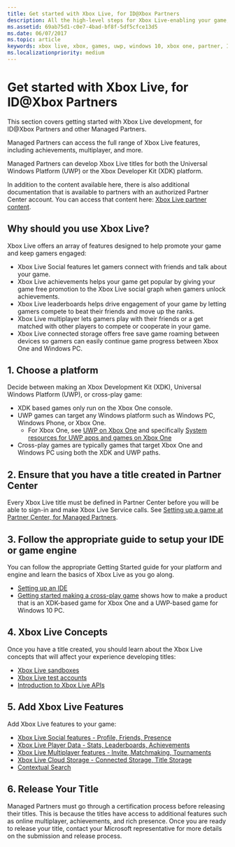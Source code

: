 ```yaml
---
title: Get started with Xbox Live, for ID@Xbox Partners
description: All the high-level steps for Xbox Live-enabling your game, from joining the ID@Xbox Program, through releasing your game.
ms.assetid: 69ab75d1-c0e7-4bad-bf8f-5df5cfce13d5
ms.date: 06/07/2017
ms.topic: article
keywords: xbox live, xbox, games, uwp, windows 10, xbox one, partner, ID@Xbox
ms.localizationpriority: medium
---
```


# Get started with Xbox Live, for ID\@Xbox Partners

This section covers getting started with Xbox Live development, for ID@Xbox Partners and other Managed Partners.

Managed Partners can access the full range of Xbox Live features, including achievements, multiplayer, and more.

Managed Partners can develop Xbox Live titles for both the Universal Windows Platform (UWP) or the Xbox Developer Kit (XDK) platform.

In addition to the content available here, there is also additional documentation that is available to partners with an authorized Partner Center account.
You can access that content here: [Xbox Live partner content](https://developer.microsoft.com/en-us/games/xbox/docs/xboxlive/xbox-live-partners/partner-content).


## Why should you use Xbox Live?

Xbox Live offers an array of features designed to help promote your game and keep gamers engaged:

- Xbox Live Social features let gamers connect with friends and talk about your game.
- Xbox Live achievements helps your game get popular by giving your game free promotion to the Xbox Live social graph when gamers unlock achievements.
- Xbox Live leaderboards helps drive engagement of your game by letting gamers compete to beat their friends and move up the ranks.
- Xbox Live multiplayer lets gamers play with their friends or a get matched with other players to compete or cooperate in your game.
- Xbox Live connected storage offers free save game roaming between devices so gamers can easily continue game progress between Xbox One and Windows PC.


## 1. Choose a platform

Decide between making an Xbox Development Kit (XDK), Universal Windows Platform (UWP), or cross-play game:

- XDK based games only run on the Xbox One console.
- UWP games can target any Windows platform such as Windows PC, Windows Phone, or Xbox One.
  - For Xbox One, see [UWP on Xbox One](https://msdn.microsoft.com/en-us/windows/uwp/xbox-apps/index) and specifically [System resources for UWP apps and games on Xbox One](https://msdn.microsoft.com/en-us/windows/uwp/xbox-apps/system-resource-allocation)
- Cross-play games are typically games that target Xbox One and Windows PC using both the XDK and UWP paths.


## 2. Ensure that you have a title created in Partner Center

Every Xbox Live title must be defined in Partner Center before you will be able to sign-in and make Xbox Live Service calls.
See [Setting up a game at Partner Center, for Managed Partners](../setup-partner-center-id-partners.md).


## 3. Follow the appropriate guide to setup your IDE or game engine

You can follow the appropriate Getting Started guide for your platform and engine and learn the basics of Xbox Live as you go along.

* [Setting up an IDE](../../setup-ide/index.md)
* [Getting started making a cross-play game](../../../get-started-with-partner/get-started-with-cross-play-games.md) shows how to make a product that is an XDK-based game for Xbox One and a UWP-based game for Windows 10 PC.


## 4. Xbox Live Concepts

Once you have a title created, you should learn about the Xbox Live concepts that will affect your experience developing titles:

- [Xbox Live sandboxes](../../../xbox-live-sandboxes.md)
- [Xbox Live test accounts](../../../xbox-live-test-accounts.md)
- [Introduction to Xbox Live APIs](../../../introduction-to-xbox-live-apis.md)


## 5. Add Xbox Live Features

Add Xbox Live features to your game:

- [Xbox Live Social features - Profile, Friends, Presence](../../../social-platform/social-platform.md)
- [Xbox Live Player Data - Stats, Leaderboards, Achievements](../../../data-platform/data-platform.md)
- [Xbox Live Multiplayer features - Invite, Matchmaking, Tournaments](../../../multiplayer/multiplayer-intro.md)
- [Xbox Live Cloud Storage - Connected Storage, Title Storage](../../../storage-platform/storage-platform.md)
- [Contextual Search](../../../contextual-search/introduction-to-contextual-search.md)


## 6. Release Your Title

Managed Partners must go through a certification process before releasing their titles.
This is because the titles have access to additional features such as online multiplayer, achievements, and rich presence.
Once you are ready to release your title, contact your Microsoft representative for more details on the submission and release process.
